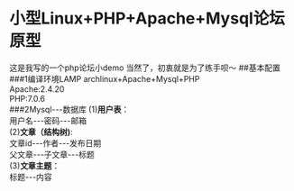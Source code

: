 # 小型Linux+PHP+Apache+Mysql论坛原型
这是我写的一个php论坛小demo
当然了，初衷就是为了练手呗～
##基本配置<br />
###1编译环境LAMP
archlinux+Apache+Mysql+PHP<br />
Apache:2.4.20<br />
PHP:7.0.6<br />
###2Mysql---数据库
(1)__用户表__：<br />
用户名---密码---邮箱<br />
(2)__文章（结构树)__:<br />
文章id---作者---发布日期<br />
父文章---子文章---标题<br />
(3)__文章主题__：<br />
标题---内容

